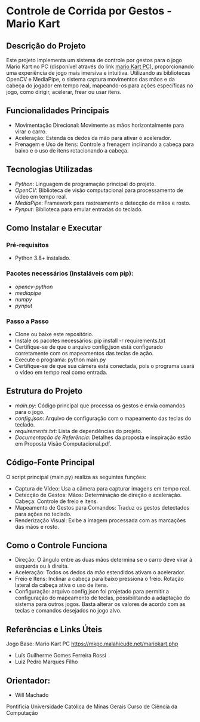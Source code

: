 # Controle de Corrida por Gestos - Mario Kart

## Descrição do Projeto
Este projeto implementa um sistema de controle por gestos para o jogo Mario Kart no PC (disponível através do link [mario Kart PC](https://mkpc.malahieude.net/mariokart.php)), proporcionando uma experiência de jogo mais imersiva e intuitiva. Utilizando as bibliotecas OpenCV e MediaPipe, o sistema captura movimentos das mãos e da cabeça do jogador em tempo real, mapeando-os para ações específicas no jogo, como dirigir, acelerar, frear ou usar itens.

## Funcionalidades Principais
- Movimentação Direcional: Movimente as mãos horizontalmente para virar o carro.
- Aceleração: Estenda os dedos da mão para ativar o acelerador.
- Frenagem e Uso de Itens: Controle a frenagem inclinando a cabeça para baixo e o uso de itens rotacionando a cabeça.
  
## Tecnologias Utilizadas
- *Python*: Linguagem de programação principal do projeto.
- *OpenCV*: Biblioteca de visão computacional para processamento de vídeo em tempo real.
- *MediaPipe*: Framework para rastreamento e detecção de mãos e rosto.
- *Pynput*: Biblioteca para emular entradas do teclado.

## Como Instalar e Executar

### Pré-requisitos
- Python 3.8+ instalado.
  
### Pacotes necessários (instaláveis com pip):
- *opencv-python*
- *mediapipe*
- *numpy*
- *pynput*
  
### Passo a Passo
- Clone ou baixe este repositório.
- Instale os pacotes necessários:
      pip install -r requirements.txt
- Certifique-se de que o arquivo config.json está configurado corretamente com os mapeamentos das teclas de ação.
- Execute o programa:
      python main.py
- Certifique-se de que sua câmera está conectada, pois o programa usará o vídeo em tempo real como entrada.
  
## Estrutura do Projeto
- *main.py*: Código principal que processa os gestos e envia comandos para o jogo.
- *config.json*: Arquivo de configuração com o mapeamento das teclas do teclado.
- *requirements.txt*: Lista de dependências do projeto.
- *Documentação de Referência*: Detalhes da proposta e inspiração estão em Proposta Visão Computacional.pdf.

## Código-Fonte Principal
O script principal (main.py) realiza as seguintes funções:
- Captura de Vídeo: Usa a câmera para capturar imagens em tempo real.
- Detecção de Gestos:
    Mãos: Determinação de direção e aceleração.
    Cabeça: Controle de freio e itens.
- Mapeamento de Gestos para Comandos: Traduz os gestos detectados para ações no teclado.
- Renderização Visual: Exibe a imagem processada com as marcações das mãos e rosto.

## Como o Controle Funciona
- Direção: O ângulo entre as duas mãos determina se o carro deve virar à esquerda ou à direita.
- Aceleração: Todos os dedos da mão estendidos ativam o acelerador.
- Freio e Itens:
    Inclinar a cabeça para baixo pressiona o freio.
    Rotação lateral da cabeça ativa o uso de itens.
- Configuração: arquivo config.json foi projetado para permitir a configuração do mapeamento de teclas, possibilitando a adaptação do sistema para outros jogos. Basta alterar os valores de acordo com as teclas e comandos desejados no jogo alvo.

## Referências e Links Úteis
Jogo Base: Mario Kart PC https://mkpc.malahieude.net/mariokart.php

- Luís Guilherme Gomes Ferreira Rossi
- Luiz Pedro Marques Filho
  
## Orientador:
- Will Machado
  
Pontifícia Universidade Católica de Minas Gerais
Curso de Ciência da Computação
